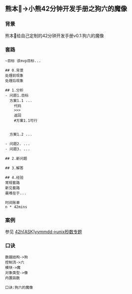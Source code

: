 ## 熊本🐻->小熊42分钟开发手册之狗六的魔像

### 背景
熊本🐻给自己定制的42分钟开发手册v0.1:狗六的魔像<br>

### 套路
```
~目标 该mvp目标...

## 0.背景
处理前现象
处理后现象

## 1.分析
- 问题1.目标
  方案1.1 ...    
    代码
    >>>
    返回
    #方案1.1可行


  方案1.2 ...
    
- 问题2. ...
- 问题3. ...

## 2.新问题

## 3.解答

## 4.经验
常规套路
新见套路
最难在于...

时间账单
n * 42mins
```

### 案例
参见 [42h[ASK]yymmdd->unix秒数专题](https://github.com/DebugUself/du4proto/issues/177) <br>

### 口诀

```
数据结构->狗
控制流->六
模块->魔
对象类型->像
内置函数

口诀:狗六的魔像
```
